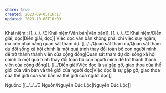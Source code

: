 ```yaml
---
share: true
created: 2023-09-05T16:17
updated: 2023-10-06T16:09
---
```

Khái niệm:: [[../../../Ξ Khái niệm/Văn bản|Văn bản]], [[../../../Ξ Khái niệm/Diễn giải, đọc|Diễn giải, đọc]]
Việc đọc văn bản không phải chỉ việc suy ngẫm, mà còn phải bằng quan sát tham dự. [[../../Quan sát tham dự/Quan sát tham dự đời sống xã hội chính là một quá trình thay đổi toàn bộ con người mình để trở thành thành viên của cộng đồng|Quan sát tham dự đời sống xã hội chính là một quá trình thay đổi toàn bộ con người mình để trở thành thành viên của cộng đồng]]. [[../Diễn giải/Việc đọc là sự gặp gỡ, giao thoa của thế giới của văn bản và thế giới của người đọc|Việc đọc là sự gặp gỡ, giao thoa của thế giới của văn bản và thế giới của người đọc]] 

Nguồn:: [[../../../Ξ Nguồn/Nguyễn Đức Lộc|Nguyễn Đức Lộc]]
